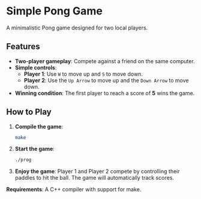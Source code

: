 # Simple Pong Game

A minimalistic Pong game designed for two local players.

## Features
- **Two-player gameplay**: Compete against a friend on the same computer.
- **Simple controls**:
  - **Player 1**: Use `W` to move up and `S` to move down.
  - **Player 2**: Use the `Up Arrow` to move up and the `Down Arrow` to move down.
- **Winning condition**: The first player to reach a score of **5** wins the game.

## How to Play

1. **Compile the game**:
   ```bash
   make
2. **Start the game**:
    ```bash
    ./prog

3. **Enjoy the game**:
Player 1 and Player 2 compete by controlling their paddles to hit the ball. The game will automatically track scores.

**Requirements**:
A C++ compiler with support for make.

